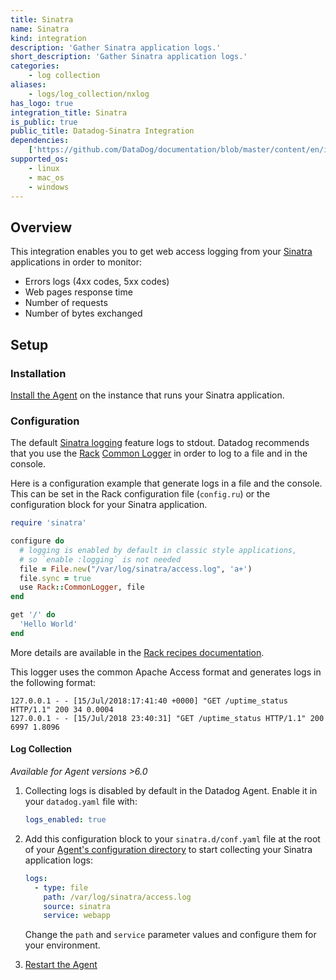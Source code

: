 ```yaml
---
title: Sinatra
name: Sinatra
kind: integration
description: 'Gather Sinatra application logs.'
short_description: 'Gather Sinatra application logs.'
categories:
    - log collection
aliases:
    - logs/log_collection/nxlog
has_logo: true
integration_title: Sinatra
is_public: true
public_title: Datadog-Sinatra Integration
dependencies:
    ['https://github.com/DataDog/documentation/blob/master/content/en/integrations/sinatra.md']
supported_os:
    - linux
    - mac_os
    - windows
---
```


## Overview

This integration enables you to get web access logging from your [Sinatra][1] applications in order to monitor:

- Errors logs (4xx codes, 5xx codes)
- Web pages response time
- Number of requests
- Number of bytes exchanged

## Setup

### Installation

[Install the Agent][2] on the instance that runs your Sinatra application.

### Configuration

The default [Sinatra logging][3] feature logs to stdout. Datadog recommends that you use the [Rack][4] [Common Logger][5] in order to log to a file and in the console.

Here is a configuration example that generate logs in a file and the console. This can be set in the Rack configuration file (`config.ru`) or the configuration block for your Sinatra application.

```ruby
require 'sinatra'

configure do
  # logging is enabled by default in classic style applications,
  # so `enable :logging` is not needed
  file = File.new("/var/log/sinatra/access.log", 'a+')
  file.sync = true
  use Rack::CommonLogger, file
end

get '/' do
  'Hello World'
end
```

More details are available in the [Rack recipes documentation][6].

This logger uses the common Apache Access format and generates logs in the following format:

```text
127.0.0.1 - - [15/Jul/2018:17:41:40 +0000] "GET /uptime_status HTTP/1.1" 200 34 0.0004
127.0.0.1 - - [15/Jul/2018 23:40:31] "GET /uptime_status HTTP/1.1" 200 6997 1.8096
```

#### Log Collection

_Available for Agent versions >6.0_

1. Collecting logs is disabled by default in the Datadog Agent. Enable it in your `datadog.yaml` file with:

    ```yaml
    logs_enabled: true
    ```

2. Add this configuration block to your `sinatra.d/conf.yaml` file at the root of your [Agent's configuration directory][7] to start collecting your Sinatra application logs:

    ```yaml
    logs:
      - type: file
        path: /var/log/sinatra/access.log
        source: sinatra
        service: webapp
    ```

      Change the `path` and `service` parameter values and configure them for your environment.

3. [Restart the Agent][8]

[1]: http://sinatrarb.com
[2]: https://app.datadoghq.com/account/settings#agent
[3]: http://sinatrarb.com/intro.html#Logging
[4]: http://rack.github.io
[5]: https://www.rubydoc.info/github/rack/rack/Rack/CommonLogger
[6]: http://recipes.sinatrarb.com/p/middleware/rack_commonlogger
[7]: /agent/guide/agent-configuration-files/#agent-configuration-directory
[8]: /agent/guide/agent-commands/#restart-the-agent
